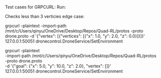 Test cases for GRPCURL: 
Run: 

Checks less than 3 verticies edge case:

grpcurl -plaintext -import-path /mnt/c/Users/qinyu/OneDrive/Desktop/Repos/Quad-RL/protos -proto drone.proto -d '{"vertex": [{"vertices": [{"x": 1.0, "y": 2.0, "z": 0.0}]}]}' 127.0.0.1:50051 dronecontrol.DroneService/SetEnvironment

grpcurl -plaintext \
  -import-path /mnt/c/Users/qinyu/OneDrive/Desktop/Repos/Quad-RL/protos \
  -proto drone.proto \
  -d '{"goal": {"x": 5.0, "y": 10.0, "z": 2.0}, "vertex": []}' \
  127.0.0.1:50051 dronecontrol.DroneService/SetEnvironment

